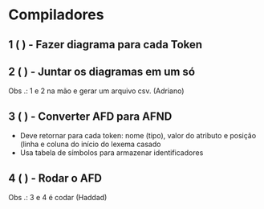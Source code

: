 # Compiladores

## 1 ( ) - Fazer diagrama para cada Token

## 2 ( ) - Juntar os diagramas em um só

Obs .: 1 e 2 na mão e gerar um arquivo csv. (Adriano)

## 3 ( ) - Converter AFD para AFND

* Deve retornar para cada token: nome (tipo), valor do atributo e posição (linha e coluna do início do lexema casado
* Usa tabela de símbolos para armazenar identificadores

## 4 ( ) - Rodar o AFD

Obs .: 3 e 4 é codar (Haddad)
